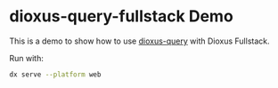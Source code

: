 # dioxus-query-fullstack Demo

This is a demo to show how to use [dioxus-query](https://github.com/marc2332/dioxus-query) with Dioxus Fullstack.

Run with:

```bash
dx serve --platform web
```